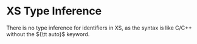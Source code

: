 # XS Type Inference

There is no type inference for identifiers in XS, as the syntax is like C/C++ without the ${\tt auto}$ keyword.
